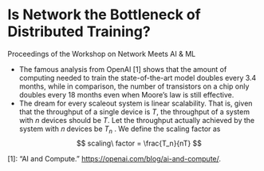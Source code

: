 # Is Network the Bottleneck of Distributed Training?
Proceedings of the Workshop on Network Meets AI & ML

- The famous analysis from OpenAI [1] shows that the amount of computing needed to train the state-of-the-art model doubles every 3.4 months, while in comparison, the number of transistors on a chip only doubles every 18 months even when Moore’s law is still effective.
- The dream for every scaleout system is linear scalability. That is, given that the throughput of a single device is $T$, the throughput of a system with $n$ devices should be $T$. Let the throughput actually achieved by the system with 𝑛 devices be $T_n$ . We define the scaling factor as 
$$
scaling\ factor = \frac{T_n}{nT}
$$

[1]: “AI and Compute.” https://openai.com/blog/ai-and-compute/.
<!--stackedit_data:
eyJoaXN0b3J5IjpbLTg5ODI0NDA4N119
-->